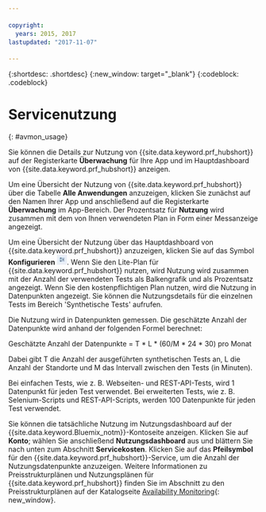 ```yaml
---

copyright:
  years: 2015, 2017
lastupdated: "2017-11-07"

---
```


{:shortdesc: .shortdesc}
{:new_window: target="_blank"}
{:codeblock: .codeblock}

# Servicenutzung
{: #avmon_usage}

Sie können die Details zur Nutzung von {{site.data.keyword.prf_hubshort}} auf der Registerkarte **Überwachung** für Ihre App und im Hauptdashboard von {{site.data.keyword.prf_hubshort}} anzeigen.

Um eine Übersicht der Nutzung von {{site.data.keyword.prf_hubshort}} über die Tabelle **Alle Anwendungen** anzuzeigen, klicken Sie zunächst auf den Namen Ihrer App und anschließend auf die Registerkarte **Überwachung** im App-Bereich. Der Prozentsatz für **Nutzung** wird zusammen mit dem von Ihnen verwendeten Plan in Form einer Messanzeige angezeigt.

Um eine Übersicht der Nutzung über das Hauptdashboard von {{site.data.keyword.prf_hubshort}} anzuzeigen, klicken Sie auf das Symbol **Konfigurieren** ![Symbol 'Konfigurieren'](images/config_icn_white_smll.jpg). Wenn Sie den Lite-Plan für {{site.data.keyword.prf_hubshort}} nutzen, wird Nutzung wird zusammen mit der Anzahl der verwendeten Tests als Balkengrafik und als Prozentsatz angezeigt. Wenn Sie den kostenpflichtigen Plan nutzen, wird die Nutzung in Datenpunkten angezeigt. Sie können die Nutzungsdetails für die einzelnen Tests im Bereich 'Synthetische Tests' aufrufen.

Die Nutzung wird in Datenpunkten gemessen. Die geschätzte Anzahl der Datenpunkte wird anhand der folgenden Formel berechnet:

Geschätzte Anzahl der Datenpunkte = T \* L \* (60/M \* 24 \* 30) pro Monat

Dabei gibt T die Anzahl der ausgeführten synthetischen Tests an, L die Anzahl der Standorte und M das Intervall zwischen den Tests (in Minuten).

Bei einfachen Tests, wie z. B. Webseiten- und REST-API-Tests, wird 1 Datenpunkt für jeden Test verwendet. Bei erweiterten Tests, wie z. B. Selenium-Scripts und REST-API-Scripts, werden 100 Datenpunkte für jeden Test verwendet.

Sie können die tatsächliche Nutzung im Nutzungsdashboard auf der {{site.data.keyword.Bluemix_notm}}-Kontoseite anzeigen. Klicken Sie auf **Konto**; wählen Sie anschließend **Nutzungsdashboard** aus und blättern Sie nach unten zum Abschnitt **Servicekosten**. Klicken Sie auf das **Pfeilsymbol** für den {{site.data.keyword.prf_hubshort}}-Service, um die Anzahl der Nutzungsdatenpunkte anzuzeigen. Weitere Informationen zu Preisstrukturplänen und Nutzungsplänen für {{site.data.keyword.prf_hubshort}} finden Sie im Abschnitt zu den Preisstrukturplänen auf der Katalogseite [Availability Monitoring](https://console.{DomainName}/catalog/services/availability-monitoring/ "(Wird in neuer Registerkarte oder neuem Fenster geöffnet)"){: new_window}.
